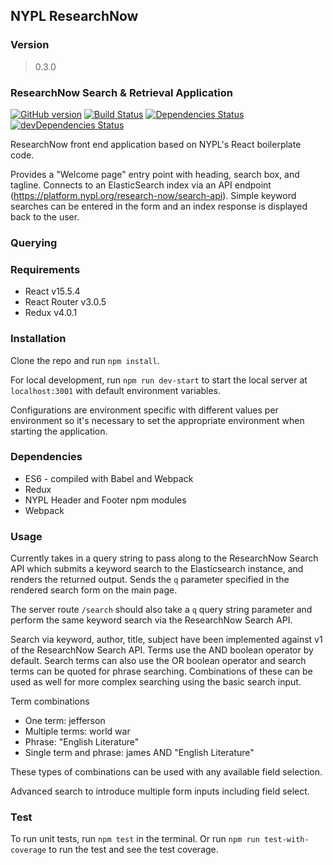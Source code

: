 ## NYPL ResearchNow

### Version
> 0.3.0

### ResearchNow Search & Retrieval Application
[![GitHub version](https://badge.fury.io/gh/NYPL%2Fsfr-bookfinder-front-end.svg)](https://badge.fury.io/gh/NYPL%2Fsfr-bookfinder-front-end)
[![Build Status](https://travis-ci.com/NYPL/sfr-bookfinder-front-end.svg?branch=development)](https://travis-ci.com/NYPL/sfr-bookfinder-front-end)
[![Dependencies Status](https://david-dm.org/NYPL/sfr-bookfinder-front-end/status.svg)](https://david-dm.org/NYPL/sfr-bookfinder-front-end)
[![devDependencies Status](https://david-dm.org/NYPL/sfr-bookfinder-front-end/dev-status.svg)](https://david-dm.org/NYPL/sfr-bookfinder-front-end?type=dev)

ResearchNow front end application based on NYPL's React boilerplate code.

Provides a "Welcome page" entry point with heading, search box, and tagline. Connects to an ElasticSearch index via an API endpoint (https://platform.nypl.org/research-now/search-api).
Simple keyword searches can be entered in the form and an index response is displayed back to
the user.

### Querying

### Requirements
- React v15.5.4
- React Router v3.0.5
- Redux v4.0.1

### Installation
Clone the repo and run `npm install`.

For local development, run `npm run dev-start` to start the local server at `localhost:3001` with
default environment variables.

Configurations are environment specific with different values per environment so it's necessary
to set the appropriate environment when starting the application.

### Dependencies

* ES6 - compiled with Babel and Webpack
* Redux
* NYPL Header and Footer npm modules
* Webpack

### Usage

Currently takes in a query string to pass along to the ResearchNow Search API which submits a keyword search to the Elasticsearch instance, and renders the returned output. Sends the `q` parameter specified in the rendered search form on the main page.

The server route `/search` should also take a `q` query string parameter and perform the same keyword search via the ResearchNow Search API.

Search via keyword, author, title, subject have been implemented against v1 of the ResearchNow Search API. Terms use the AND boolean operator by default. Search terms can also use the OR boolean operator and search terms can be quoted for phrase searching. Combinations of these can be used as well for more complex searching using the basic search input.

Term combinations
* One term: jefferson
* Multiple terms: world war
* Phrase: "English Literature"
* Single term and phrase: james AND "English Literature"

These types of combinations can be used with any available field selection.

Advanced search to introduce multiple form inputs including field select.

### Test

To run unit tests, run `npm test` in the terminal. Or run `npm run test-with-coverage` to run the test and see the test coverage.
